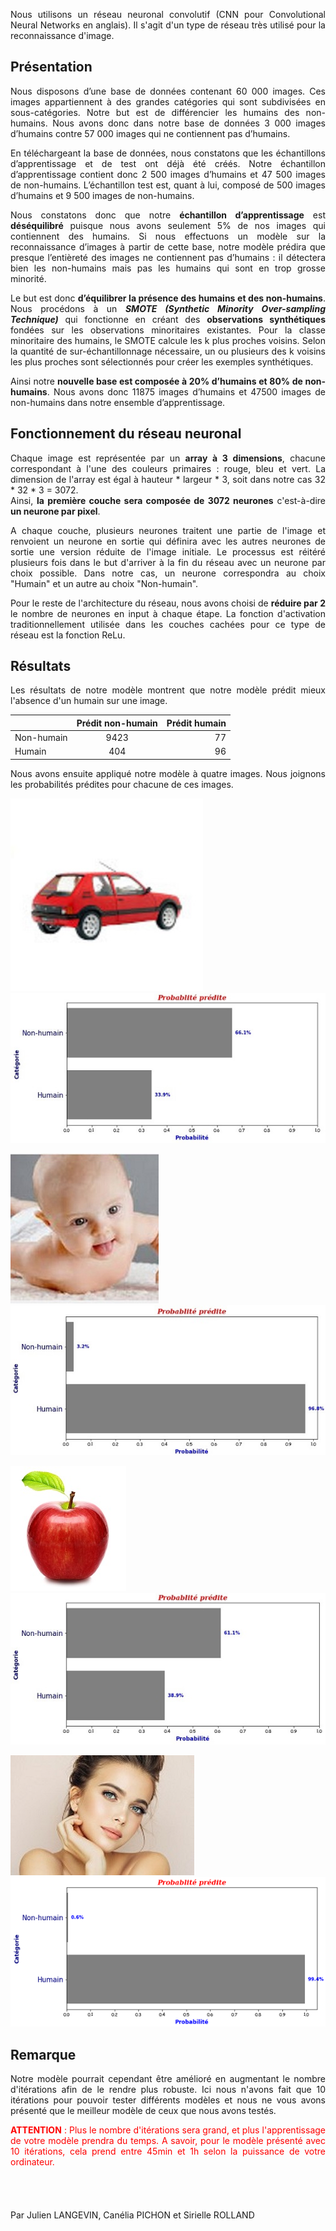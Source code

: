 <div style="text-align: justify">   
    
Nous utilisons un réseau neuronal convolutif (CNN pour Convolutional Neural Networks en anglais). Il s'agit d'un type de réseau très utilisé pour la reconnaissance d'image.  

## Présentation  

Nous disposons d’une base de données contenant 60 000 images. Ces images appartiennent à des grandes catégories qui sont subdivisées en sous-catégories. Notre but est de différencier les humains des non-humains. Nous avons donc dans notre base de données 3 000 images d’humains contre 57 000 images qui ne contiennent pas d’humains.  

En téléchargeant la base de données, nous constatons que les échantillons d’apprentissage et de test ont déjà été créés. 
Notre échantillon d’apprentissage contient donc 2 500 images d’humains et 47 500 images de non-humains. L’échantillon test est, quant à lui, composé de 500 images d’humains et 9 500 images de non-humains.  

Nous constatons donc que notre **échantillon d’apprentissage** est **déséquilibré** puisque nous avons seulement 5% de nos images qui contiennent des humains. Si nous effectuons un modèle sur la reconnaissance d’images à partir de cette base, notre modèle prédira que presque l’entièreté des images ne contiennent pas d’humains : il détectera bien les non-humains mais pas les humains qui sont en trop grosse minorité.  

Le but est donc **d’équilibrer la présence des humains et des non-humains**. Nous procédons à un ***SMOTE (Synthetic Minority Over-sampling Technique)*** qui fonctionne en créant des **observations synthétiques** fondées sur les observations minoritaires existantes. Pour la classe minoritaire des humains, le SMOTE calcule les k plus proches voisins. Selon la quantité de sur-échantillonnage nécessaire, un ou plusieurs des k voisins les plus proches sont sélectionnés pour créer les exemples synthétiques.  

Ainsi notre **nouvelle base est composée à 20% d’humains et 80% de non-humains**. Nous avons donc 11875 images d’humains et 47500 images de non-humains dans notre ensemble d’apprentissage.  
  
    
    
## Fonctionnement du réseau neuronal  

Chaque image est représentée par un **array à 3 dimensions**, chacune correspondant à l'une des couleurs primaires : rouge, bleu et vert.
La dimension de l'array est égal à hauteur * largeur * 3, soit dans notre cas 32 * 32 * 3 = 3072.  
Ainsi, **la première couche sera composée de 3072 neurones** c'est-à-dire **un neurone par pixel**.  

A chaque couche, plusieurs neurones traitent une partie de l'image et renvoient un neurone en sortie qui définira avec les autres neurones de sortie une version réduite de l'image initiale. Le processus est réitéré plusieurs fois dans le but d'arriver à la fin du réseau avec un neurone par choix possible. Dans notre cas, un neurone correspondra au choix "Humain" et un autre au choix "Non-humain".  

Pour le reste de l'architecture du réseau, nous avons choisi de **réduire par 2** le nombre de neurones en input à chaque étape. La fonction d'activation traditionnellement utilisée dans les couches cachées pour ce type de réseau est la fonction ReLu.  


## Résultats

Les résultats de notre modèle montrent que notre modèle prédit mieux l'absence d'un humain sur une image.  


|          | Prédit non-humain| Prédit humain |
|----------|:----------------:|--------------:|
|Non-humain|       9423       |       77      |
|  Humain  |        404       |       96      |
  
  
Nous avons ensuite appliqué notre modèle à quatre images. Nous joignons les probabilités prédites pour chacune de ces images.

![](https://github.com/langevinjulien/Python/blob/master/images/image1.jpg) ![](https://github.com/langevinjulien/Python/blob/master/images/image1_proba.jpg)


![](https://github.com/langevinjulien/Python/blob/master/images/image2.jpg)  ![](https://github.com/langevinjulien/Python/blob/master/images/image2_proba.jpg)

![](https://github.com/langevinjulien/Python/blob/master/images/image3.jpg)  ![](https://github.com/langevinjulien/Python/blob/master/images/image3_proba.jpg)

![](https://github.com/langevinjulien/Python/blob/master/images/image4.jpg)  ![](https://github.com/langevinjulien/Python/blob/master/images/image4_proba.png)

## Remarque

Notre modèle pourrait cependant être amélioré en augmentant le nombre d'itérations afin de le rendre plus robuste. Ici nous n'avons fait que 10 itérations pour pouvoir tester différents modèles et nous ne vous avons présenté que le meilleur modèle de ceux que nous avons testés. 

<span style="color:red"> **ATTENTION** :  Plus le nombre d'itérations sera grand, et plus l'apprentissage de votre modèle prendra du temps. A savoir, pour le modèle présenté avec 10 itérations, cela prend entre 45min et 1h selon la puissance de votre ordinateur.</span>
<br> <br> <br> <br> <br>
Par Julien LANGEVIN, Canélia PICHON et Sirielle ROLLAND
</div>

